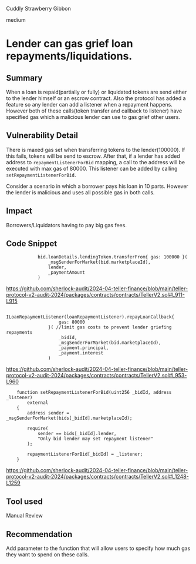 Cuddly Strawberry Gibbon

medium

# Lender can gas grief loan repayments/liquidations.

## Summary
When a loan is repaid(partially or fully) or liquidated tokens are send either to the lender himself or an escrow contract. Also the protocol has added a feature so any lender can add a listener when a repayment happens. However both of these calls(token transfer and callback to listener) have specified gas which a malicious lender can use to gas grief other users.

## Vulnerability Detail
There is maxed gas set when transferring tokens to the lender(100000). If this fails, tokens will be send to escrow. After that, if a lender has added address to `repaymentListenerForBid` mapping, a call to the address will be executed with max gas of 80000. This listener can be added by calling `setRepaymentListenerForBid`.

Consider a scenario in which a borrower pays his loan in 10 parts. However the lender is malicious and uses all possible gas in both calls.

## Impact
Borrowers/Liquidators having to pay big gas fees.

## Code Snippet
```solidity
            bid.loanDetails.lendingToken.transferFrom{ gas: 100000 }(
                _msgSenderForMarket(bid.marketplaceId),
                lender,
                _paymentAmount
            )
```

https://github.com/sherlock-audit/2024-04-teller-finance/blob/main/teller-protocol-v2-audit-2024/packages/contracts/contracts/TellerV2.sol#L911-L915

```solidity
                ILoanRepaymentListener(loanRepaymentListener).repayLoanCallback{
                    gas: 80000
                }( //limit gas costs to prevent lender griefing repayments
                    _bidId,
                    _msgSenderForMarket(bid.marketplaceId),
                    _payment.principal,
                    _payment.interest
                )
```

https://github.com/sherlock-audit/2024-04-teller-finance/blob/main/teller-protocol-v2-audit-2024/packages/contracts/contracts/TellerV2.sol#L953-L960

```solidity
    function setRepaymentListenerForBid(uint256 _bidId, address _listener)
        external
    {
        address sender = _msgSenderForMarket(bids[_bidId].marketplaceId);

        require(
            sender == bids[_bidId].lender,
            "Only bid lender may set repayment listener"
        );

        repaymentListenerForBid[_bidId] = _listener;
    }
```

https://github.com/sherlock-audit/2024-04-teller-finance/blob/main/teller-protocol-v2-audit-2024/packages/contracts/contracts/TellerV2.sol#L1248-L1259

## Tool used
Manual Review

## Recommendation
Add parameter to the function that will allow users to specify how much gas they want to spend on these calls.